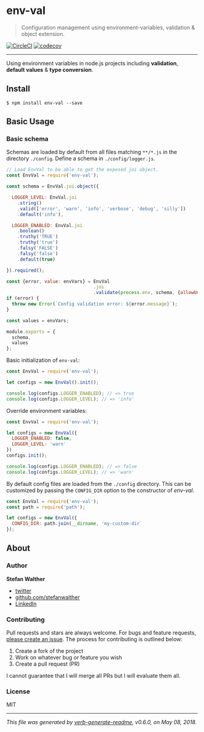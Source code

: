 # env-val

> Configuration management using environment-variables, validation & object extension.

[![CircleCI](https://img.shields.io/circleci/project/github/stefanwalther/env-val.svg)](https://circleci.com/gh/stefanwalther/env-val)
[![codecov](https://codecov.io/gh/stefanwalther/env-val/branch/master/graph/badge.svg?token=dbOESk00SQ)](https://codecov.io/gh/stefanwalther/env-val)

---

Using environment variables in node.js projects including **validation**, **default values** & **type conversion**.

## Install
```
$ npm install env-val --save
```

## Basic Usage
### Basic schema

Schemas are loaded by default from all files matching `**/*.js` in the directory `./config`.
Define a schema in `./config/logger.js`.

```js
// Load EnvVal to be able to get the exposed joi object.
const EnvVal = require('env-val');

const schema = EnvVal.joi.object({

  LOGGER_LEVEL: EnvVal.joi
    .string()
    .valid(['error', 'warn', 'info', 'verbose', 'debug', 'silly'])
    .default('info'),

  LOGGER_ENABLED: EnvVal.joi
    .boolean()
    .truthy('TRUE')
    .truthy('true')
    .falsy('FALSE')
    .falsy('false')
    .default(true)

}).required();

const {error, value: envVars} = EnvVal
                                .joi
                                .validate(process.env, schema, {allowUnknown: true, stripUnknown: true});
if (error) {
  throw new Error(`Config validation error: ${error.message}`);
}

const values = envVars;

module.exports = {
  schema,
  values
};

```

Basic initialization of `env-val`:

```js
const EnvVal = require('env-val');

let configs = new EnvVal().init();

console.log(configs.LOGGER_ENABLED); // => true
console.log(configs.LOGGER_LEVEL); // => 'info'

```

Override environment variables:

```js
const EnvVal = require('env-val');

let configs = new EnvVal({
  LOGGER_ENABLED: false,
  LOGGER_LEVEL: 'warn'
})
configs.init();

console.log(configs.LOGGER_ENABLED); // => false
console.log(configs.LOGGER_LEVEL); // => 'warn'
```

By default config files are loaded from the `./config` directory.
This can be customized by passing the `CONFIG_DIR` option to the constructor of _env-val_.

```js
const EnvVal = require('env-val');
const path = require('path');

let configs = new EnvVal({
  CONFIG_DIR: path.join(__dirname, 'my-custom-dir`
});

```

## About
### Author
**Stefan Walther**

* [twitter](http://twitter.com/waltherstefan)  
* [github.com/stefanwalther](http://github.com/stefanwalther) 
* [LinkedIn](https://www.linkedin.com/in/stefanwalther/) 

### Contributing
Pull requests and stars are always welcome. For bugs and feature requests, [please create an issue](https://github.com/stefanwalther/env-val/issues). The process for contributing is outlined below:

1. Create a fork of the project
2. Work on whatever bug or feature you wish
3. Create a pull request (PR)

I cannot guarantee that I will merge all PRs but I will evaluate them all.

### License
MIT

***

_This file was generated by [verb-generate-readme](https://github.com/verbose/verb-generate-readme), v0.6.0, on May 08, 2018._

